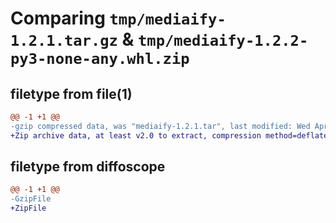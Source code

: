 # Comparing `tmp/mediaify-1.2.1.tar.gz` & `tmp/mediaify-1.2.2-py3-none-any.whl.zip`

## filetype from file(1)

```diff
@@ -1 +1 @@
-gzip compressed data, was "mediaify-1.2.1.tar", last modified: Wed Apr 12 19:33:42 2023, max compression
+Zip archive data, at least v2.0 to extract, compression method=deflate
```

## filetype from diffoscope

```diff
@@ -1 +1 @@
-GzipFile
+ZipFile
```

